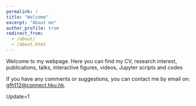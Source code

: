 ```yaml
---
permalink: /
title: "Welcome"
excerpt: "About me"
author_profile: true
redirect_from: 
  - /about/
  - /about.html
---
```


Welcome to my webpage. Here you can find my CV, research interest, publications, talks, interactive figures, videos, Jupyter scripts and codes  

If you have any comments or suggestions, you can contact me by email on: gfh112@connect.hku.hk.

Update=1